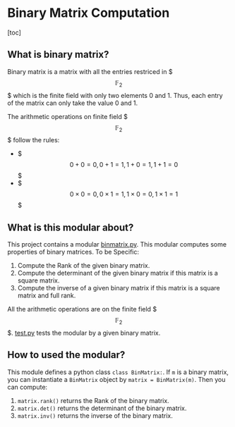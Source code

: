 # Binary Matrix Computation
[toc]

## What is binary matrix?
Binary matrix is a matrix with all the entries restriced in $$$\mathbb{F}_2$$$ which is the finite field with only two elements 0 and 1. Thus, each entry of the matrix can only take the value 0 and 1.

The arithmetic operations on finite field $$$\mathbb{F}_2$$$ follow the rules:
- $$$0 + 0 = 0, 0 + 1 = 1, 1 + 0 = 1, 1 + 1 = 0$$$
- $$$0 \times 0 = 0, 0 \times 1 = 1, 1\times 0 = 0, 1\times 1 = 1$$$

## What is this modular about?
This project contains a modular [binmatrix.py](https://github.com/xiangzejun/binary_matrix/blob/master/binmatrix.py). This modular computes some properties of binary matrices. To be Specific:
1. Compute the Rank of the given binary matrix.
2. Compute the determinant of the given binary matrix if this matrix is a square matrix.
3. Compute the inverse of a given binary matrix if this matrix is a square matrix and full rank.

All the arithmetic operations are on the finite field $$$\mathbb{F}_2$$$.
[test.py](https://github.com/xiangzejun/binary_matrix/blob/master/test.py) tests the modular by a given binary matrix.
## How to used the modular?
This module defines a python class `class BinMatrix:`. If `m` is a binary matrix, you can instantiate a `BinMatrix` object by `matrix = BinMatrix(m)`. Then you can compute:
1. `matrix.rank()` returns the Rank of the binary matrix.
2. `matrix.det()` returns the determinant of the binary matrix.
3. `matrix.inv()` returns the inverse of the binary matrix.

















